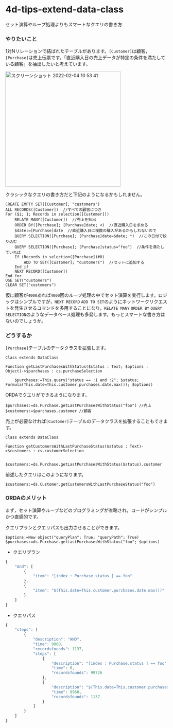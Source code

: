 # 4d-tips-extend-data-class
セット演算やループ処理よりもスマートなクエリの書き方

### やりたいこと

1対Nリレーションで結ばれたテーブルがあります。`[Customer]`は顧客，`[Purchase]`は売上伝票です。「直近購入日の売上データが特定の条件を満たしている顧客」を抽出したいと考えています。

<img width="358" alt="スクリーンショット 2022-02-04 10 53 41" src="https://user-images.githubusercontent.com/1725068/152459539-55453a1a-4a26-4a81-9381-b7498df9005e.png">

クラシックなクエリの書き方だと下記のようになるかもしれません。

```4d
CREATE EMPTY SET([Customer]; "customers")
ALL RECORDS([Customer])  //すべての顧客につき
For ($i; 1; Records in selection([Customer]))
	RELATE MANY([Customer])  //売上を抽出
	ORDER BY([Purchase]; [Purchase]date; <)  //直近購入日を求める
	$date:=[Purchase]date  //直近購入日に複数の購入があるかもしれないので
	QUERY SELECTION([Purchase]; [Purchase]date=$date; *)  //この日付で絞り込む
	QUERY SELECTION([Purchase]; [Purchase]status="foo")  //条件を満たしていれば
	If (Records in selection([Purchase])#0)
		ADD TO SET([Customer]; "customers")  //セットに追加する
	End if 
	NEXT RECORD([Customer])
End for 
USE SET("customers")
CLEAR SET("customers")
```

仮に顧客が`4000`あれば`4000`回のループ処理の中でセット演算を実行します。ロジックはシンプルですが，`NEXT RECORD` `ADD TO SET`のようにネットワークリクエストを発生させるコマンドを多用することになり，`RELATE MANY` `ORDER BY` `QUERY SELECTION`のようなデータベース処理も多発します。もっとスマートな書き方はないのでしょうか。

### どうするか

`[Purchase]`テーブルのデータクラスを拡張します。

```4d
Class extends DataClass

Function getLastPurchasesWithStatus($status : Text; $options : Object)->$purchases : cs.purchaseSelection
	
	$purchases:=This.query("status == :1 and :2"; $status; Formula(This.date=This.customer.purchases.date.max()); $options)
```

ORDAでクエリができるようになります。

```4d
$purchases:=ds.Purchase.getLastPurchasesWithStatus("foo") //売上
$customers:=$purchases.customer //顧客
```

売上が必要なければ`[Customer]`テーブルのデータクラスを拡張することもできます。

```4d
Class extends DataClass

Function getCustomersWithLastPurchaseStatus($status : Text)->$customers : cs.customerSelection
	
	$customers:=ds.Purchase.getLastPurchasesWithStatus($status).customer
```

前述したクエリはこのようになります。

```4d
$customers:=ds.Customer.getCustomersWithLastPurchaseStatus("foo")
```

### ORDAのメリット

まず，セット演算やループなどのプログラミングが省略され，コードがシンプルかつ直感的です。

クエリプランとクエリパスも出力させることができます。

```4d
$options:=New object("queryPlan"; True; "queryPath"; True)
$purchases:=ds.Purchase.getLastPurchasesWithStatus("foo"; $options)
```

* クエリプラン

```js
{
	"And": [
		{
			"item": "[index : Purchase.status ] == foo"
		},
		{
			"item": "$(This.date=This.customer.purchases.date.max())"
		}
	]
}
```

* クエリパス

```js
{
	"steps": [
		{
			"description": "AND",
			"time": 9960,
			"recordsfounds": 1137,
			"steps": [
				{
					"description": "[index : Purchase.status ] == foo",
					"time": 0,
					"recordsfounds": 99726
				},
				{
					"description": "$(This.date=This.customer.purchases.date.max())",
					"time": 9960,
					"recordsfounds": 1137
				}
			]
		}
	]
}
```
